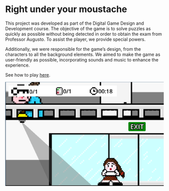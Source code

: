 # Right under your moustache

This project was developed as part of the Digital Game Design and Development course. The objective of the game is to solve puzzles as quickly as possible without being detected in order to obtain the exam from Professor Augusto. To assist the player, we provide special powers.

Additionally, we were responsible for the game’s design, from the characters to all the background elements. We aimed to make the game as user-friendly as possible, incorporating sounds and music to enhance the experience.

See how to play [here](https://github.com/ema-12-martins/right_under_your_moustache/raw/main/DDJD-PP-G4-Right-Under-Your-Moustache-docs.pdf).

![inicial_game](./images/inicial_game.png)